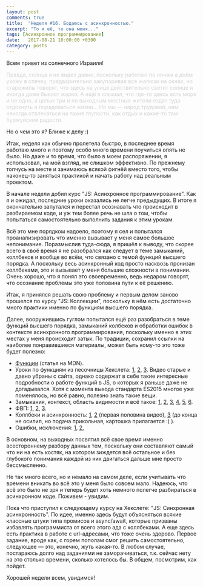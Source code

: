 ```yaml
---
layout: post
comments: true
title:  "Неделя #16. Бодаюсь с асинхронностью."
excerpt: "То я её, то она меня..."
tags: [Асинхронное программирование]
date:   2017-08-21 10:00:00 +0300
category: posts
---
```

Всем привет из солнечного Израиля!

<p id="depressive" style="color: lightgray">Правда, солнца я не видел давно, поскольку работаю по ночам а днём ухожу в спячку, предварительно закупоривая все жалюзи на окнах, но старожилы говорят, что здесь на улице действительно светит солнце и иногда даже бывает жарко. А ещё я слышал, что где-то здесь есть море и не одно, а целых три и по выходным местные жители ездят туда отдохнуть и порадоваться жизни... Но мы — народ трудовой, нам некогда отвлекаться на такие глупости, как отдых и какие-то там буржуйские радости.</p>

Но о чем это я? Ближе к делу :)

Итак, неделя как обычно пролетела быстро, в последнее время работаю много и поэтому особо много времени поучиться опять не было. Но даже и то время, что было в моем распоряжении, я использовал, на мой взгляд, не слишком эффективно. По прежнему топчусь на месте и занимаюсь всякой фигнёй вместо того, чтобы наконец-то заняться практикой и начать работу над реальным проектом.

В начале недели добил курс "JS: Асинхронное программирование". Как я и ожидал, последние уроки оказались не легче предыдущих. В итоге я окончательно запутался и перестал осознавать что происходит в разбираемом коде, и уж тем более речь не шла о том, чтобы попытаться самостоятельно выполнить задания к этим урокам.

Всё это мне порядком надоело, поэтому я сел и попытался проанализировать что именно вызывает у меня самое большое непонимание. Поразмыслив туда-сюда, я пришёл к выводу, что скорее всего в своё время я не разобрался как следует в теме замыканий, коллбеков и вообще во всём, что связано с темой функций высшего порядка. А поскольку весь асинхронный код просто насквозь пронизан коллбеками, это и вызывает у меня большие сложности в понимании. Очень хорошо, что я понял это своевременно, ведь недаром говорят, что осознание проблемы это уже половина пути к её решению.

Итак, я принялся решать свою проблему и первым делом заново прошелся по курсу "JS: Коллекции", поскольку в нём есть достаточно много практики именно по функциям высшего порядка.

Далее, вооружившись гуглом попытался ещё раз разобраться в теме функций высшего порядка, замыканий колбеков и обработки ошибок в контексте асинхронного программирования, поскольку именно в этих местах у меня происходит затык. По традиции, сохранил ссылки на наиболее понравившиеся материалы, может быть кому-то это тоже будет полезно:

- [Функции](https://developer.mozilla.org/ru/docs/Web/JavaScript/Guide/Functions) (статья на MDN).
- Уроки по функциям из песочницы Хекслета: [1](https://ru.hexlet.io/courses/javascript_101/lessons/javascript_functions/theory_unit), [2](https://ru.hexlet.io/courses/javascript_101/lessons/javascript_arguments/theory_unit), [3](https://ru.hexlet.io/courses/javascript_101/lessons/javascript_closures/theory_unit). Видео старые и давно убраны с сайта, однако содержат в себе такие интересные подробности о работе функций в JS, о которых я раньше даже не догадывался. Хотя с момента выхода стандарта ES2015 многое уже поменялось, но всё равно, полезно знать такие вещи.
- Замыкания, контекст, область видимости и всё такое: [1](https://ru.wikipedia.org/wiki/%D0%97%D0%B0%D0%BC%D1%8B%D0%BA%D0%B0%D0%BD%D0%B8%D0%B5_(%D0%BF%D1%80%D0%BE%D0%B3%D1%80%D0%B0%D0%BC%D0%BC%D0%B8%D1%80%D0%BE%D0%B2%D0%B0%D0%BD%D0%B8%D0%B5)), [2](https://developer.mozilla.org/ru/docs/Web/JavaScript/Closures), [3](https://habrahabr.ru/post/38642/), [4](https://habrahabr.ru/post/178133/), [5](https://habrahabr.ru/post/239863/), [6](https://learn.javascript.ru/closures).
- ФВП: [1](https://ru.wikipedia.org/wiki/%D0%A4%D1%83%D0%BD%D0%BA%D1%86%D0%B8%D1%8F_%D0%B2%D1%8B%D1%81%D1%88%D0%B5%D0%B3%D0%BE_%D0%BF%D0%BE%D1%80%D1%8F%D0%B4%D0%BA%D0%B0), [2](https://habrahabr.ru/post/261723/), [3](https://habrahabr.ru/post/241155/).
- Коллбеки и асинхронность: [1](https://youtu.be/dvR9j7e2wNY), [2](https://youtu.be/337ukc45m8I) (первая половина видео), [3](https://youtu.be/xxWvG-AnuI8) (до конца не осилил, но подача прикольная, картошка прилагается :) ).
- Ошибки, исключения: [1](https://learn.javascript.ru/exception), [2](https://toster.ru/q/18901),

В основном, на выходных посвятил всё свое время именно всестороннему разбору данных тем, поскольку они составляют самый что ни на есть костяк, на котором зиждется всё остальное и без глубокого понимания каждой из них двигаться дальше мне просто бессмысленно.

Не так много всего, но и немало на самом деле, если учитывать что времени вникать во всё это у меня было совсем мало. Надеюсь, что всё это было не зря и теперь будет хоть немного полегче разбираться в асинхронном коде. Поживем - увидим.

Пока что приступил к следующему курсу на Хекслете: "JS: Синхронная асинхронность". По идее, именно здесь будут объясняться всякие классные штуки типа промисов и async/await, которые призваны избавлять программиста от всего этого ада с коллбеками. А еще здесь есть практика в работе с url-адресами, что тоже очень здорово. Первое задание, вроде как, с горем пополам смог решить самостоятельно, следующее — это, конечно, жуть какая-то. В любом случае, постараюсь долго над заданиями не заморачиваться, т.к. сейчас нету на это столько времени, сколько хотелось бы. В общем, посмотрим, как пойдет.

Хорошей недели всем, увидимся!
